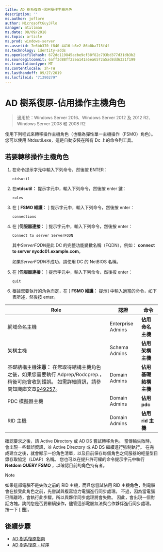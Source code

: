 ```yaml
---
title: AD 樹系復原-佔用操作主機角色
description: ''
ms.author: joflore
author: MicrosoftGuyJFlo
manager: mtillman
ms.date: 08/09/2018
ms.topic: article
ms.prod: windows-server
ms.assetid: 7e6bb370-f840-4416-b5e2-86b0ba715f4f
ms.technology: identity-adds
ms.openlocfilehash: 672dc119845acbe9cf38f82c793bd377d31db3b2
ms.sourcegitcommit: 6aff3d88ff22ea141a6ea6572a5ad8dd6321f199
ms.translationtype: MT
ms.contentlocale: zh-TW
ms.lasthandoff: 09/27/2019
ms.locfileid: "71390279"
---
```

# <a name="ad-forest-recovery---seizing-an-operations-master-role"></a>AD 樹系復原-佔用操作主機角色  

>適用於：Windows Server 2016、Windows Server 2012 及 2012 R2、Windows Server 2008 和 2008 R2

使用下列程式來轉移操作主機角色（也稱為彈性單一主機操作（FSMO）角色）。 您可以使用 Ntdsutil.exe，這是自動安裝在所有 Dc 上的命令列工具。  
  
## <a name="to-seize-an-operations-master-role"></a>若要轉移操作主機角色  
  
1. 在命令提示字元中輸入下列命令，然後按 ENTER：  

   ```  
   ntdsutil  
   ```  

2. 在**ntdsutil：** 提示字元中，輸入下列命令，然後按 enter 鍵：  

   ```  
   roles  
   ```  

3. 在 [ **FSMO 維護：** ] 提示字元中，輸入下列命令，然後按 enter：  

   ```  
   connections  
   ```  

4. 在 [**伺服器連接：** ] 提示字元中，輸入下列命令，然後按 enter：  

   ```  
   Connect to server ServerFQDN  
   ```  

   其中*ServerFQDN*是此 DC 的完整功能變數名稱（FQDN），例如： **connect to server nycdc01.example.com**。  

   如果*ServerFQDN*不成功，請使用 DC 的 NetBIOS 名稱。  

5. 在 [**伺服器連接：** ] 提示字元中，輸入下列命令，然後按 enter：  

   ```  
   quit  
   ```  

6. 根據您要執行的角色而定，在 [ **FSMO 維護：** 提示] 中輸入適當的命令，如下表所述，然後按 enter。  
  
|Role|認證|命令|  
|----------|-----------------|-------------|  
|網域命名主機|Enterprise Admins|**佔用命名主機**|  
|架構主機|Schema Admins|**佔用架構主機**|  
|基礎結構主機**注意：** 在您取得結構主機角色之後，如果您需要執行 Adprep/Rodcprep.，稍後可能會收到錯誤。 如需詳細資訊，請參閱知識庫文章[949257](https://support.microsoft.com/kb/949257)。|Domain Admins|**佔用基礎結構主機**|  
|PDC 模擬器主機|Domain Admins|**佔用 pdc**|  
|RID 主機|Domain Admins|**佔用 rid 主機**|  

確認要求之後，請 Active Directory 或 AD DS 嘗試轉移角色。 當傳輸失敗時，會出現一些錯誤資訊，並 Active Directory 或 AD DS 繼續進行強制執行。 在完成建立之後，就會顯示一份角色清單，以及目前保存每個角色之伺服器的輕量型目錄存取協定（LDAP）名稱。 您也可以在提升許可權的命令提示字元中執行**Netdom QUERY FSMO** ，以確認目前的角色持有者。  
  
> [!NOTE]
> 如果這部電腦不是失敗之前的 RID 主機，而且您嘗試佔用 RID 主機角色，則電腦會在接受此角色之前，先嘗試與複寫協力電腦進行同步處理。 不過，因為當電腦已隔離時，會執行此步驟，所以與夥伴同步處理將會失敗。 因此，會出現一個對話方塊，詢問您是否要繼續操作，儘管這部電腦無法與合作夥伴進行同步處理。 按一下 [ **是**]。  
  
## <a name="next-steps"></a>後續步驟

- [AD 樹系復原指南](AD-Forest-Recovery-Guide.md)
- [AD 樹系復原 - 程序](AD-Forest-Recovery-Procedures.md)
